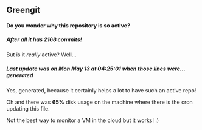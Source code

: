 ## Greengit

#### Do you wonder why this repository is so active?

##### After all it has 2168 commits!

But is it *really* active? Well...

##### Last update was on Mon May 13 at 04:25:01 when those lines were... generated

Yes, generated, because it certainly helps a lot to have such an active repo!

Oh and there was **65%** disk usage on the machine
where there is the cron updating this file.

Not the best way to monitor a VM in the cloud but it works! :)
